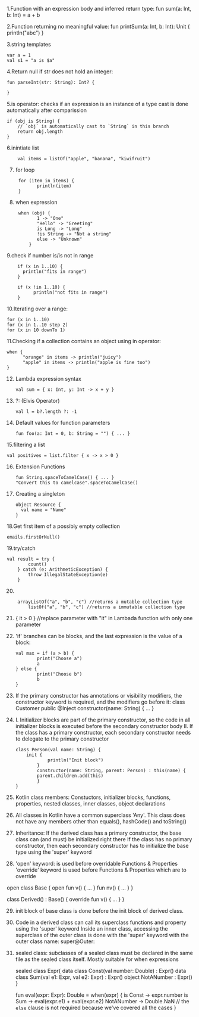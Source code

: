 1.Function with an expression body and inferred return type:
	fun sum(a: Int, b: Int) = a + b
	
2.Function returning no meaningful value:
	fun printSum(a: Int, b: Int): Unit {
    println("abc")
}

3.string templates

	var a = 1
	val s1 = "a is $a"

4.Return null if str does not hold an integer:

	fun parseInt(str: String): Int? {
	
	}
	
5.is operator: checks if an expression is an instance of a type	
cast is done automatically after comparission

	if (obj is String) {
        // `obj` is automatically cast to `String` in this branch
        return obj.length
	}
	
6.inintiate list

		val items = listOf("apple", "banana", "kiwifruit")

7. for loop

		for (item in items) {
     		   println(item)
		}
	
8. when expression

		when (obj) {
        	   1 -> "One"
        	   "Hello" -> "Greeting"
        	   is Long -> "Long"
        	   !is String -> "Not a string"
        	   else -> "Unknown"
    		}
	
9.check if number is/is not in range 
		
		if (x in 1..10) {
		  println("fits in range")
		}
		
		if (x !in 1..10) {
	          println("not fits in range")
		}
		

10.Iterating over a range:
	
	for (x in 1..10)		
	for (x in 1..10 step 2)
	for (x in 10 downTo 1)
	
11.Checking if a collection contains an object using in operator:
	
	when {
    	  "orange" in items -> println("juicy")
    	  "apple" in items -> println("apple is fine too")
	}
	
12. Lambda expression syntax

		val sum = { x: Int, y: Int -> x + y }
	
13. ?: (Elvis Operator)
		
		val l = b?.length ?: -1
		
14. Default values for function parameters

		fun foo(a: Int = 0, b: String = "") { ... }
	
15.filtering a list

	val positives = list.filter { x -> x > 0 }
	
16. Extension Functions

		fun String.spaceToCamelCase() { ... }
		"Convert this to camelcase".spaceToCamelCase()
	
17. Creating a singleton
		
		object Resource {
		  val name = "Name"
		}
		
18.Get first item of a possibly empty collection

	emails.firstOrNull()		
	
19.try/catch

	val result = try {
	        count()
    	} catch (e: ArithmeticException) {
	        throw IllegalStateException(e)
    	}	

20.

		arrayListOf("a", "b", "c") //returns a mutable collection type
    		listOf("a", "b", "c") //returns a immutable collection type
    
21.  { it > 0 } //replace parameter with "it" in Lambada function with only one parameter    

22. 'if' branches can be blocks, and the last expression is the value of a block:

		val max = if (a > b) {
    			print("Choose a")
    			a
		} else {
    			print("Choose b")
    			b
		}

23. If the primary constructor has annotations or visibility modifiers, the constructor keyword is required, and the modifiers go before it:
	class Customer public @Inject constructor(name: String) { ... }
	
	
24. I. Initializer blocks are part of the primary constructor, so the code in all initializer blocks is executed before the secondary       constructor body
    II. If the class has a primary constructor, each secondary constructor needs to delegate to the primary constructor
    
	
		class Person(val name: String) {
			init {
        			println("Init block")
    			}
    			constructor(name: String, parent: Person) : this(name) {
        		parent.children.add(this)
    			}
		}

25. Kotlin class members: Constuctors, initializer blocks, functions, properties, nested classes, inner classes, object declarations

26. All classes in Kotlin have a common superclass 'Any'. This class does not have any members other than equals(), hashCode() and toString()

27. Inheritance:
     If the derived class has a primary constructor, the base class can (and must) be initialized right there
     If the class has no primary constructor, then each secondary constructor has to initialize the base type using the 'super' keyword

28. 'open' keyword: is used before overridable Functions & Properties
    'override' keyword is used before Functions & Properties which are to override
 
 open class Base {
    open fun v() { ... }
    fun nv() { ... }
}

class Derived() : Base() {
    override fun v() { ... }
}

29. init block of base class is done before the init block of derived class.

30. Code in a derived class can call its superclass functions and property using the 'super' keyword
    Inside an inner class, accessing the superclass of the outer class is done with the 'super' keyword with the outer class name: super@Outer:

31. sealed class: subclasses of a sealed class must be declared in the same file as the sealed class itself.
	Mostly suitable for when expressions
	
	sealed class Expr{
	  data class Const(val number: Double) : Expr()
	  data class Sum(val e1: Expr, val e2: Expr) : Expr()
	  object NotANumber : Expr()
	  }
	  
	  fun eval(expr: Expr): Double = when(expr) {
 	   is Const -> expr.number
    	   is Sum -> eval(expr.e1) + eval(expr.e2)
    	   NotANumber -> Double.NaN
    	   // the `else` clause is not required because we've covered all the cases
	  }
	
	


